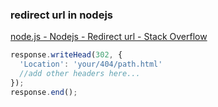 ###  redirect url in nodejs


[node.js - Nodejs - Redirect url - Stack Overflow](https://stackoverflow.com/questions/4062260/nodejs-redirect-url "node.js - Nodejs - Redirect url - Stack Overflow")


 

```js
response.writeHead(302, {
  'Location': 'your/404/path.html'
  //add other headers here...
});
response.end();
```
